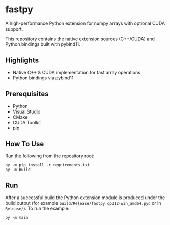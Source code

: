 # fastpy

A high-performance Python extension for numpy arrays with optional CUDA support.

This repository contains the native extension sources (C++/CUDA) and Python bindings built with pybind11.

## Highlights

- Native C++ & CUDA implementation for fast array operations
- Python bindings via pybind11

## Prerequisites

- Python
- Visual Studio
- CMake
- CUDA Toolkit
- pip

## How To Use

Run the following from the repository root:

	py -m pip install -r requirements.txt
	py -m build

## Run

After a successful build the Python extension module is produced under the build output (for example `build/Release/fastpy.cp312-win_amd64.pyd` or in `Release/`). To run the example:

	py -m main
